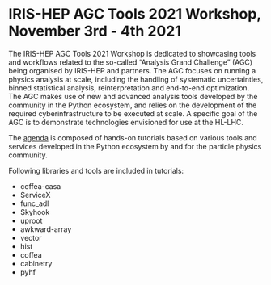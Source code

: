 # IRIS-HEP AGC Tools 2021 Workshop, November 3rd - 4th 2021 

The IRIS-HEP AGC Tools 2021 Workshop is dedicated to showcasing tools and workflows related to the so-called “Analysis Grand Challenge” (AGC) being organised by IRIS-HEP and partners. The AGC focuses on running a physics analysis at scale, including the handling of systematic uncertainties, binned statistical analysis, reinterpretation and end-to-end optimization. The AGC makes use of new and advanced analysis tools developed by the community in the Python ecosystem, and relies on the development of the required cyberinfrastructure to be executed at scale. A specific goal of the AGC is to demonstrate technologies envisioned for use at the HL-LHC.

The [agenda](https://indico.cern.ch/event/1076231/) is composed of hands-on tutorials based on various tools and services developed in the Python ecosystem by and for the particle physics community.

Following libraries and tools are included in tutorials:
* coffea-casa
* ServiceX
* func_adl
* Skyhook
* uproot
* awkward-array
* vector
* hist
* coffea
* cabinetry
* pyhf
